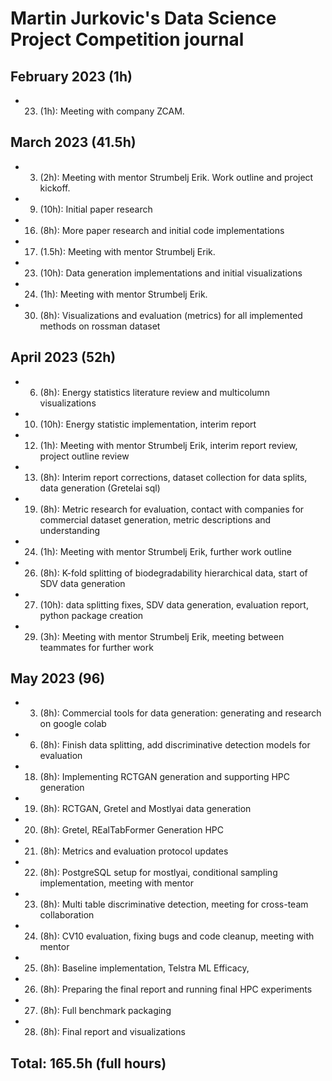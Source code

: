 # Martin Jurkovic's Data Science Project Competition journal

## February 2023 (1h)
* 23. (1h): Meeting with company ZCAM. 

## March 2023 (41.5h)
* 3. (2h): Meeting with mentor Strumbelj Erik. Work outline and project kickoff.
* 9. (10h): Initial paper research
* 16. (8h): More paper research and initial code implementations
* 17. (1.5h): Meeting with mentor Strumbelj Erik.
* 23. (10h): Data generation implementations and initial visualizations
* 24. (1h): Meeting with mentor Strumbelj Erik.
* 30. (8h): Visualizations and evaluation (metrics) for all implemented methods on rossman dataset

## April 2023 (52h)
* 6. (8h): Energy statistics literature review and multicolumn visualizations
* 10. (10h): Energy statistic implementation, interim report
* 12. (1h): Meeting with mentor Strumbelj Erik, interim report review, project outline review
* 13. (8h): Interim report corrections, dataset collection for data splits, data generation (Gretelai sql)
* 19. (8h): Metric research for evaluation, contact with companies for commercial dataset generation, metric descriptions and understanding
* 24. (1h): Meeting with mentor Strumbelj Erik, further work outline
* 26. (8h): K-fold splitting of biodegradability hierarchical data, start of SDV data generation
* 27. (10h): data splitting fixes, SDV data generation, evaluation report, python package creation
* 29. (3h): Meeting with mentor Strumbelj Erik, meeting between teammates for further work

## May 2023 (96)
* 3. (8h): Commercial tools for data generation: generating and research on google colab
* 6. (8h): Finish data splitting, add discriminative detection models for evaluation
* 18. (8h): Implementing RCTGAN generation and supporting HPC generation
* 19. (8h): RCTGAN, Gretel and Mostlyai data generation
* 20. (8h): Gretel, REalTabFormer Generation HPC
* 21. (8h): Metrics and evaluation protocol updates
* 22. (8h): PostgreSQL setup for mostlyai, conditional sampling implementation, meeting with mentor
* 23. (8h): Multi table discriminative detection, meeting for cross-team collaboration
* 24. (8h): CV10 evaluation, fixing bugs and code cleanup, meeting with mentor
* 25. (8h): Baseline implementation, Telstra ML Efficacy,
* 26. (8h): Preparing the final report and running final HPC experiments
* 27. (8h): Full benchmark packaging
* 28. (8h): Final report and visualizations

## Total: 165.5h (full hours)
